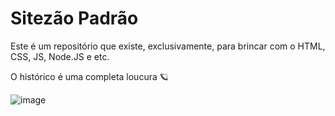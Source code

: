 # Sitezão Padrão
Este é um repositório que existe, exclusivamente, para brincar com o HTML, CSS, JS, Node.JS e etc.

O histórico é uma completa loucura 🪐

![image](https://media.tenor.com/uZXFN0DM2iMAAAAd/rage-work.gif)
